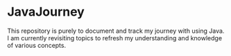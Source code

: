 # JavaJourney
This repository is purely to document and track my journey with using Java. I am currently revisiting topics to refresh my understanding and knowledge of various concepts.
